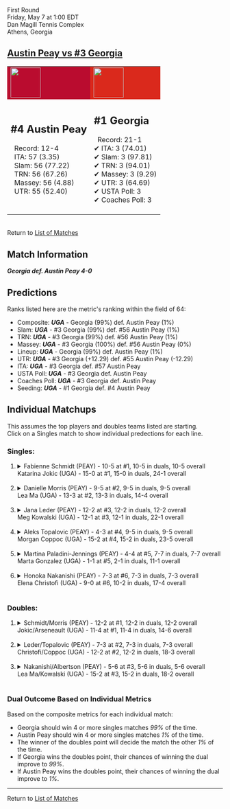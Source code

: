 First Round  
Friday, May 7 at 1:00 EDT  
Dan Magill Tennis Complex  
Athens, Georgia  
## [Austin Peay vs #3 Georgia](https://www.ncaa.com/game/5833663)  

<table><tr style="background-color: #d9d9d9 !important"><td style="background-color: #BA0C2F !important"><img src="https://www.ncaa.com/sites/default/files/images/logos/schools/a/austin-peay.70.png" width="70" height="70" /></td><td style="background-color: #DA291C !important"><img src="https://www.ncaa.com/sites/default/files/images/logos/schools/g/georgia.70.png" width="70" height="70" /></td></tr><tr>
<td>  

<h2>#4 Austin Peay</h2>  
&nbsp; Record: 12-4<br>  
&nbsp; ITA: 57 (3.35)<br>  
&nbsp; Slam: 56 (77.22)<br>  
&nbsp; TRN: 56 (67.26)<br>  
&nbsp; Massey: 56 (4.88)<br>  
&nbsp; UTR: 55 (52.40)<br>  
<br>  

</td>
<td>  

<h2>#1 Georgia</h2>  
&nbsp; Record: 21-1<br>  
&#10004; ITA: 3 (74.01)<br>  
&#10004; Slam: 3 (97.81)<br>  
&#10004; TRN: 3 (94.01)<br>  
&#10004; Massey: 3 (9.29)<br>  
&#10004; UTR: 3 (64.69)<br>  
&#10004; USTA Poll: 3<br>  
&#10004; Coaches Poll: 3<br>  
<br>  

</td>
</tr></table>  


<br>Return to [List of Matches](../index.md)  

## Match Information  
***Georgia def. Austin Peay 4-0***  

## Predictions  

Ranks listed here are the metric's ranking within the field of 64:  
- Composite: ***UGA*** - Georgia (99%) def. Austin Peay (1%)  
- Slam: ***UGA*** - #3 Georgia (99%) def. #56 Austin Peay (1%)  
- TRN: ***UGA*** - #3 Georgia (99%) def. #56 Austin Peay (1%)  
- Massey: ***UGA*** - #3 Georgia (100%) def. #56 Austin Peay (0%)  
- Lineup: ***UGA*** - Georgia (99%) def. Austin Peay (1%)  
- UTR: ***UGA*** - #3 Georgia (+12.29) def. #55 Austin Peay (-12.29)  
- ITA: ***UGA*** - #3 Georgia def. #57 Austin Peay  
- USTA Poll: ***UGA*** - #3 Georgia def. Austin Peay  
- Coaches Poll: ***UGA*** - #3 Georgia def. Austin Peay  
- Seeding: ***UGA*** - #1 Georgia def. #4 Austin Peay  

## Individual Matchups  
This assumes the top players and doubles teams listed are starting.  
Click on a Singles match to show individual predections for each line.  

### Singles:  

<ol>
<li><details>
<summary markdown="span">Fabienne Schmidt (PEAY) - 10-5 at #1, 10-5 in duals, 10-5 overall<br>Katarina Jokic (UGA) - 15-0 at #1, 15-0 in duals, 24-1 overall</summary>
<h4>Predictions</h4><ul>
<li>Composite: <b><i>UGA</i></b> - Jokic (99%) def. Schmidt (1%)</li>  
<li>Slam: <b><i>UGA</i></b> - Jokic (99%) def. Schmidt (1%)</li>  
<li>TRN: <b><i>UGA</i></b> - Jokic (99%) def. Schmidt (1%)</li>  
<li>Massey: <b><i>UGA</i></b> - Jokic (99%) def. Schmidt (1%)</li>  
<li>UTR: <b><i>UGA</i></b> - Jokic (98%) def. Schmidt (2%)</li>  
<li>ITA: <b><i>UGA</i></b> - Jokic (60.56) def. Schmidt (2.35)</li>  
</ul>
</details>&nbsp;</li>
<li><details>
<summary markdown="span">Danielle Morris (PEAY) - 9-5 at #2, 9-5 in duals, 9-5 overall<br>Lea Ma (UGA) - 13-3 at #2, 13-3 in duals, 14-4 overall</summary>
<h4>Predictions</h4><ul>
<li>Composite: <b><i>UGA</i></b> - Ma (98%) def. Morris (2%)</li>  
<li>Slam: <b><i>UGA</i></b> - Ma (99%) def. Morris (1%)</li>  
<li>TRN: <b><i>UGA</i></b> - Ma (99%) def. Morris (1%)</li>  
<li>Massey: <b><i>UGA</i></b> - Ma (98%) def. Morris (2%)</li>  
<li>UTR: <b><i>UGA</i></b> - Ma (97%) def. Morris (3%)</li>  
<li>ITA: <b><i>UGA</i></b> - Ma (11.14) def. Morris (2.12)</li>  
</ul>
</details>&nbsp;</li>
<li><details>
<summary markdown="span">Jana Leder (PEAY) - 12-2 at #3, 12-2 in duals, 12-2 overall<br>Meg Kowalski (UGA) - 12-1 at #3, 12-1 in duals, 22-1 overall</summary>
<h4>Predictions</h4><ul>
<li>Composite: <b><i>UGA</i></b> - Kowalski (99%) def. Leder (1%)</li>  
<li>Slam: <b><i>UGA</i></b> - Kowalski (99%) def. Leder (1%)</li>  
<li>TRN: <b><i>UGA</i></b> - Kowalski (99%) def. Leder (1%)</li>  
<li>Massey: <b><i>UGA</i></b> - Kowalski (98%) def. Leder (2%)</li>  
<li>UTR: <b><i>UGA</i></b> - Kowalski (98%) def. Leder (2%)</li>  
<li>ITA: <b><i>UGA</i></b> - Kowalski (23.73) def. Leder (3.05)</li>  
</ul>
</details>&nbsp;</li>
<li><details>
<summary markdown="span">Aleks Topalovic (PEAY) - 4-3 at #4, 9-5 in duals, 9-5 overall<br>Morgan Coppoc (UGA) - 15-2 at #4, 15-2 in duals, 23-5 overall</summary>
<h4>Predictions</h4><ul>
<li>Composite: <b><i>UGA</i></b> - Coppoc (99%) def. Topalovic (1%)</li>  
<li>Slam: <b><i>UGA</i></b> - Coppoc (99%) def. Topalovic (1%)</li>  
<li>TRN: <b><i>UGA</i></b> - Coppoc (99%) def. Topalovic (1%)</li>  
<li>Massey: <b><i>UGA</i></b> - Coppoc (99%) def. Topalovic (1%)</li>  
<li>UTR: <b><i>UGA</i></b> - Coppoc (99%) def. Topalovic (1%)</li>  
<li>ITA: <b><i>UGA</i></b> - Coppoc (8.66) def. Topalovic (2.10)</li>  
</ul>
</details>&nbsp;</li>
<li><details>
<summary markdown="span">Martina Paladini-Jennings (PEAY) - 4-4 at #5, 7-7 in duals, 7-7 overall<br>Marta Gonzalez (UGA) - 1-1 at #5, 2-1 in duals, 11-1 overall</summary>
<h4>Predictions</h4><ul>
<li>Composite: <b><i>UGA</i></b> - Gonzalez (99%) def. Paladini-Jennings (1%)</li>  
<li>Slam: <b><i>UGA</i></b> - Gonzalez (99%) def. Paladini-Jennings (1%)</li>  
<li>TRN: <b><i>UGA</i></b> - Gonzalez (99%) def. Paladini-Jennings (1%)</li>  
<li>Massey: <b><i>UGA</i></b> - Gonzalez (99%) def. Paladini-Jennings (1%)</li>  
<li>UTR: <b><i>UGA</i></b> - Gonzalez (99%) def. Paladini-Jennings (1%)</li>  
<li>ITA: <b><i>UGA</i></b> - Gonzalez (11.71) def. Paladini-Jennings (1.85)</li>  
</ul>
</details>&nbsp;</li>
<li><details>
<summary markdown="span">Honoka Nakanishi (PEAY) - 7-3 at #6, 7-3 in duals, 7-3 overall<br>Elena Christofi (UGA) - 9-0 at #6, 10-2 in duals, 17-4 overall</summary>
<h4>Predictions</h4><ul>
<li>Composite: <b><i>UGA</i></b> - Christofi (99%) def. Nakanishi (1%)</li>  
<li>Slam: <b><i>UGA</i></b> - Christofi (99%) def. Nakanishi (1%)</li>  
<li>TRN: <b><i>UGA</i></b> - Christofi (99%) def. Nakanishi (1%)</li>  
<li>Massey: <b><i>UGA</i></b> - Christofi (98%) def. Nakanishi (2%)</li>  
<li>UTR: <b><i>UGA</i></b> - Christofi (99%) def. Nakanishi (1%)</li>  
<li>ITA: <b><i>UGA</i></b> - Christofi (2.36) def. Nakanishi (2.24)</li>  
</ul>
</details>&nbsp;</li>
</ol>

### Doubles:  

<ol>
<li><details>
<summary markdown="span">Schmidt/Morris (PEAY) - 12-2 at #1, 12-2 in duals, 12-2 overall<br>Jokic/Arseneault (UGA) - 11-4 at #1, 11-4 in duals, 14-6 overall</summary>
<br>Sorry, we don't have any metrics for this match
</details>&nbsp;</li>
<li><details>
<summary markdown="span">Leder/Topalovic (PEAY) - 7-3 at #2, 7-3 in duals, 7-3 overall<br>Christofi/Coppoc (UGA) - 12-2 at #2, 12-2 in duals, 18-3 overall</summary>
<br>Sorry, we don't have any metrics for this match
</details>&nbsp;</li>
<li><details>
<summary markdown="span">Nakanishi/Albertson (PEAY) - 5-6 at #3, 5-6 in duals, 5-6 overall<br>Lea Ma/Kowalski (UGA) - 15-2 at #3, 15-2 in duals, 18-2 overall</summary>
<br>Sorry, we don't have any metrics for this match
</details>&nbsp;</li>
</ol>

### Dual Outcome Based on Individual Metrics  
  
Based on the composite metrics for each individual match:  
- Georgia should win 4 or more singles matches _99%_ of the time.  
- Austin Peay should win 4 or more singles matches _1%_ of the time.  
- The winner of the doubles point will decide the match the other _1%_ of the time.  
- If Georgia wins the doubles point, their chances of winning the dual improve to _99%_.  
- If Austin Peay wins the doubles point, their chances of winning the dual improve to _1%_.  
  
------

Return to [List of Matches](../index.md)  
